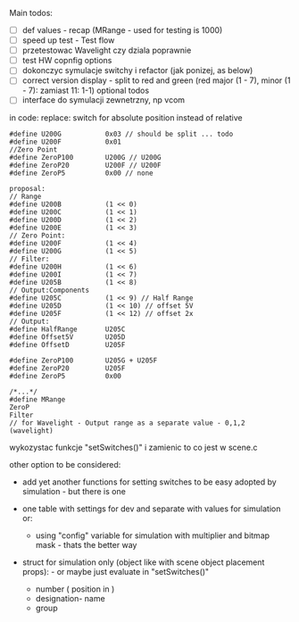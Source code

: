 Main todos:
- [ ] def values - recap (MRange - used for testing is 1000)
- [ ] speed up test - Test flow
- [ ] przetestowac Wavelight czy dziala poprawnie
- [ ] test HW copnfig options
- [ ] dokonczyc symulacje switchy i refactor (jak ponizej, as below)
- [ ] correct version display - split to red and green (red major (1 - 7), minor (1 - 7): zamiast 11: 1-1)
optional todos
- [ ] interface do symulacji zewnetrzny, np vcom

in code:  replace:
switch for absolute position instead of relative 
```
#define U200G           0x03 // should be split ... todo
#define U200F           0x01
//Zero Point
#define ZeroP100        U200G // U200G
#define ZeroP20         U200F // U200F
#define ZeroP5          0x00 // none

proposal:
// Range 
#define U200B           (1 << 0)
#define U200C           (1 << 1)
#define U200D           (1 << 2)
#define U200E           (1 << 3)
// Zero Point:
#define U200F           (1 << 4)
#define U200G           (1 << 5)
// Filter:
#define U200H           (1 << 6)
#define U200I           (1 << 7)
#define U205B           (1 << 8)
// Output:Components
#define U205C           (1 << 9) // Half Range
#define U205D           (1 << 10) // offset 5V
#define U205F           (1 << 12) // offset 2x
// Output:
#define HalfRange       U205C
#define Offset5V        U205D
#define OffsetD         U205F

#define ZeroP100        U205G + U205F
#define ZeroP20         U205F
#define ZeroP5          0x00

/*...*/
#define MRange
ZeroP
Filter
// for Wavelight - Output range as a separate value - 0,1,2 (wavelight)

```
wykozystac funkcje "setSwitches()" i zamienic to co jest w scene.c

other option to be considered:
- add yet another functions for setting switches to be easy adopted by simulation - but there is one
- one table with settings for dev and separate with values for simulation or:
	- using "config" variable for simulation with multiplier and bitmap mask - thats the better way

- struct for simulation only (object like with scene object placement props): - or maybe just evaluate in "setSwitches()"
	- number ( position in )
	- designation- name 
	- group